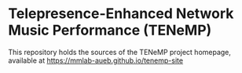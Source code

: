 # Telepresence-Enhanced Network Music Performance (TENeMP)
This repository holds the sources of the TENeMP project homepage, available at https://mmlab-aueb.github.io/tenemp-site
